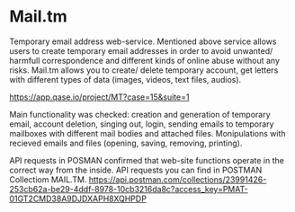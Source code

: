 # Mail.tm
Temporary email address web-service.
Mentioned above service allows users to create temporary email addresses in order to avoid unwanted/ harmfull correspondence and different kinds of online abuse without any risks.
Mail.tm allows you to create/ delete temporary account, get letters with different types of data (images, videos, text files, audios).

https://app.qase.io/project/MT?case=15&suite=1 

Main functionality was checked: creation and generation of temporary email, account deletion, singing out, login, sending emails to temporary mailboxes with different mail bodies and attached files. Monipulations with recieved emails and files (opening, saving, removing, printing).  

API requests in POSMAN confirmed that web-site functions operate in the correct way from the inside. API requests you can find in POSTMAN Collectiom MAIL.TM. https://api.postman.com/collections/23991426-253cb62a-be29-4ddf-8978-10cb3216da8c?access_key=PMAT-01GT2CMD38A9DJDXAPH8XQHPDP 
